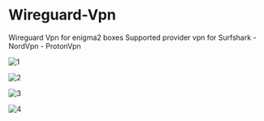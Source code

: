 # Wireguard-Vpn
Wireguard Vpn for enigma2 boxes
Supported provider vpn for Surfshark - NordVpn - ProtonVpn  

![1](https://user-images.githubusercontent.com/35741027/197421954-f2637120-73aa-41dd-bae4-73a6e57a9e08.jpg)

![2](https://user-images.githubusercontent.com/35741027/197421958-550afec5-b0b8-4956-8823-48cc83544bfb.jpg)

![3](https://user-images.githubusercontent.com/35741027/197421962-947b5862-ea5a-4aa0-baa9-1efdb66651df.jpg)

![4](https://user-images.githubusercontent.com/35741027/197421968-2f19e371-62e2-4685-959a-053789f92a02.jpg)
